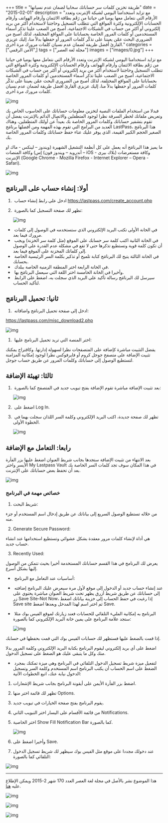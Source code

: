 +++
title = "طريقة تخزين كلمات سر حساباتك سحابيا لضمان عدم نسيانها"
date = "2015-02-01"
description = "مع تزايد استخدامنا اليومي لشبكة الإنترنت وتعدد الأرقام التي نتعامل معها يوميا في حياتنا من رَقَم بطاقة الائتمان وأرقام الهواتف وأرقام الحسابات الإلكترونية وكثرة المواقع التي تتطلب التسجيل وحاجتنا لاستخدام أكثر من بريد إلكتروني أو أكثر من حساب في الشبكات الاجتماعية، أصبح من الصعب علينا تذكر أسماء المستخدمين أو كلمات المرور الخاصة بحساباتنا على المواقع المختلفة، لذلك أصبح من الضروري البحث عمّن يعيننا على تذكّر كلمات المرور أو حفظها بدلاً منا، إليك عزيزي القارئ أفضل طريقة لضمان عدم نسيان كلمات مرورك مرة أخرى."
categories = ["اﻷمن الرقمي",]
tags = ["مجلة لغة العصر"]
images = ["images/0.jpg"]
+++

مع تزايد استخدامنا اليومي لشبكة الإنترنت وتعدد الأرقام التي نتعامل معها يوميا في حياتنا من رَقَم بطاقة الائتمان وأرقام الهواتف وأرقام الحسابات الإلكترونية وكثرة المواقع التي تتطلب التسجيل وحاجتنا لاستخدام أكثر من بريد إلكتروني أو أكثر من حساب في الشبكات الاجتماعية، أصبح من الصعب علينا تذكر أسماء المستخدمين أو كلمات المرور الخاصة بحساباتنا على المواقع المختلفة، لذلك أصبح من الضروري البحث عمّن يعيننا على تذكّر كلمات المرور أو حفظها بدلاً منا، إليك عزيزي القارئ أفضل طريقة لضمان عدم نسيان كلمات مرورك مرة أخرى.

![img](images/0.jpg)



فبدلا من استخدام الملفات النصية لتخزين معلومات حساباتك على الحاسوب الخاص بك وتعريض ملفاتك لخطر السرقة نظرا لوجود المتطفلين والاتصال الدائم بالإنترنت يفضل أن تقوم بتشفير حساباتك وكلمات المرور الخاصة بك بعيداً عن أولئك المتطفلين، وهناك العديد من البرامج التي تقوم بهذه المهمة ومن أفضلها برنامَج LastPass، هذا البرنامَج الصغير الحجم الكبير القيمة، الذي يوفر عليك عناء حفظ حساباتك وكلمات المرور الخاصة بك.

ما يميز هذا البرنامَج أنه يعمل على كل أنظمة التشغيل الشهيرة (ويندوز – لينكس - ماك او إس) وكافة المنصات (أندرويد – ويندوز فون – iOS - بلاك بيرى) وكافة مستعرضات الإنترنت (Google Chrome - Mozilla Firefox - Internet Explorer – Opera - Safari).

![img](images/1.png)



## أولا: إنشاء حساب على البرنامَج

1. ​	ادخل على رابط إنشاء حساب https://lastpass.com/create_account.php

2. ​	تظهر لك صفحة التسجيل كما بالصورة:

   ![img](images/2.jpg)

- ​	في الخانة الأولى تكتب البريد الإلكتروني الذي ستستخدمه في الوصول إلى كلمات مرورك فيما بعد.
- ​	في الخانة الثانية اكتب كلمة سر حسابك على الموقع (مثل كلمة سر الخزنة) ويجب أن تكون كلمة قوية وتستطيع تذكرها حتى لا تقع في مشكلة عدم القدرة على الوصول إلى كلماتك المخزنة على الموقع فيما بعد.
- ​	في الخانة الثالثة يتيح لك البرنامَج كتابة تلميح أو تذكير بكلمة السر الرئيسية الخاصة بحسابك.
- ​	في الخانة الرابعة اختر المنطقة الزمنية الخاصة ببلدك.
- ​	وأخيرا في الخانة الخامسة اختر اللغة التي سيعمل البرنامَج بها.
- ​	سيرسل لك البرنامَج رسالة تأكيد على البريد الذي سجلت به، اضغط على الرابط لتأكيد الحساب.

## ثانيا: تحميل البرنامَج

1. ​	ادخل إلى صفحة تحميل البرنامَج واضافاته:

https://lastpass.com/misc_download2.php

![img](images/3.jpg)


1. ​	اختر المنصة التي تريد تحميل البرنامج عليها:

يفضل التثبيت مباشرة كإضافة على المتصفحات نظرا لسهولة إدارتها. وكاقتراح يمكنك تثبيت الإضافة على متصفح جوجل كروم أو فايرفوكس نظرا لوجود إمكانية المزامنة لتستطيع الوصول إلى حساباتك وكلمات المرور عن طريق حساب جوجل.

## ثالثا: تهيئة الإضافة

1. ​	بعد تثبيت الإضافة مباشرة تقوم الإضافة بفتح تبويب جديد في المتصفح كما بالصورة:

   ![img](images/4.jpg)

2. ​	اضغط على Log In.

3. ​	تظهر لك صفحة جديدة، اكتب البريد الإلكتروني وكلمة السر اللذان سجلت بهما في الخطوة الأولى.

   ![img](images/5.jpg)

## رابعا: التعامل مع الإضافة

بعد الانتهاء من تثبيت الإضافة ستجدها بجانب شريط العنوان اضغط عليها بزر الفأرة الأيسر واختر My Lastpass Vault في هذا المكان سوف تجد كلمات السر الخاصة بك بعد أن تحفظ بعض حساباتك على الإنترنت.

![img](images/6.jpg)

### خصائص مهمة في البرنامج

1. شريط البحث:

من خلاله تستطيع الوصول السريع إلى بياناتك عن طريق إدخال اسم المستخدم أو جزء منه.

2. Generate Secure Password:

هي أداة لإنشاء كلمات مرور معقدة بشكل عشوائي وتستطيع استخدامها عند انشاء حساب جديد.

3. Recently Used:

يعرض لك البرنامج في هذا القسم حساباتك المستخدمة أخيرا بحيث تتمكن من الوصول إليها بشكل أسرع.

- ​	أساسيات عند التعامل مع البرنامج:

- ​	عند إنشاء حساب جديد أو الدخول إلى موقع لأول مرة سيعرض عليك البرنامج إضافته إلى حساباتك عن طريق شريط أزرق يظهر تحت شريط العنوان مباشرة يحتوي على زر Save Site-Not Now، إذا رغبت في حفظ الحساب إلى خزينة بياناتك اضغط Save site ثم اختر اسم لهذا المدخل وبعدها اضغط Save.

- ​	البرنامج به إمكانية المليء التلقائي للحسابات فعند زيارتك لموقع الفيس بوك مثلا ستجد علامة البرنامج على يمين خانة البريد الإلكتروني كما بالصورة:

  ![img](images/7.jpg)


 إذا قمت بالضغط عليها فستظهر لك حسابات الفيس بوك التي قمت بحفظها في حسابك.

اضغط على أي بريد إلكتروني ليقوم البرنامج بكتابة البريد الإلكتروني وكلمة المرور بدلا منك وكل ما يتبقى عليك هو الضغط على تسجيل الدخول.

- ​	لتفعيل ميزة شريط تسجيل الدخول التلقائي في البرنامج وهي ميزة تمكنك بمجرد الضغط على اسم الحساب أن يكتب البرنامج اسم المستخدم وكلمة السر وتسجيل الدخول نيابة عنك، اتبع الخطوات الآتية:

1. اضغط بزر الفأرة الأيمن على أيقونة البرنامج بجانب شريط الإشعارات.

2. تظهر لك قائمة اختر منها Options.

3. يقوم البرنامج بفتح صفحة الخيارات في تبويب جديد.

4. من قائمة الأقسام على اليسار اختر التبويب الثاني Notifications.

5. اختر الخاصية Show Fill Notification Bar كما بالصورة.

   ![img](images/8.jpg)

6. وأخيرا اضغط على Save.

7. عند دخولك مجددا على موقع مثل الفيس بوك سيظهر لك شريط تسجيل الدخول التلقائي كما بالصورة:

![img](images/9.jpg)

---

هذا الموضوع نشر باﻷصل في مجلة لغة العصر العدد 170 شهر 2-2015 ويمكن الإطلاع عليه [هنا](https://drive.google.com/file/d/18og9TY-oWYdZ6mV5bVsdI8ksz2zGyNtK/view?usp=sharing).

![img](images/170-1.png)

![img](images/170-2.png)

![img](images/170-3.png)
